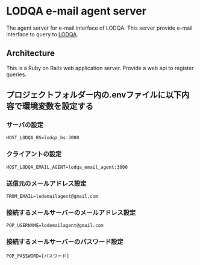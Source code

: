 # LODQA e-mail agent server

The agent server for e-mail interface of LODQA.
This server provide e-mail interface to query to [LODQA](http://lodqa.org/).

## Architecture

This is a Ruby on Rails web application server.
Provide a web api to register queries.

## プロジェクトフォルダー内の.envファイルに以下内容で環境変数を設定する

### サーバの設定
```
HOST_LODQA_BS=lodqa_bs:3000
```
### クライアントの設定
```
HOST_LODQA_EMAIL_AGENT=lodqa_email_agent:3000
```
### 送信元のメールアドレス設定
```
FROM_EMAIL=lodemailagent@gmail.com
```
### 接続するメールサーバーのメールアドレス設定
```
POP_USERNAME=lodemailagent@gmail.com
```
### 接続するメールサーバーのパスワード設定
```
POP_PASSWORD=[パスワード]
```
